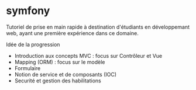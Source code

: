 # symfony
Tutoriel de prise en main rapide
à destination d'étudiants en développemant web, ayant une première expérience dans ce domaine. 

Idée de la progression

* Introduction aux concepts MVC : focus sur Contrôleur et Vue
* Mapping (ORM) : focus sur le modèle
* Formulaire
* Notion de service et de composants (IOC)
* Securité et gestion des habilitations

